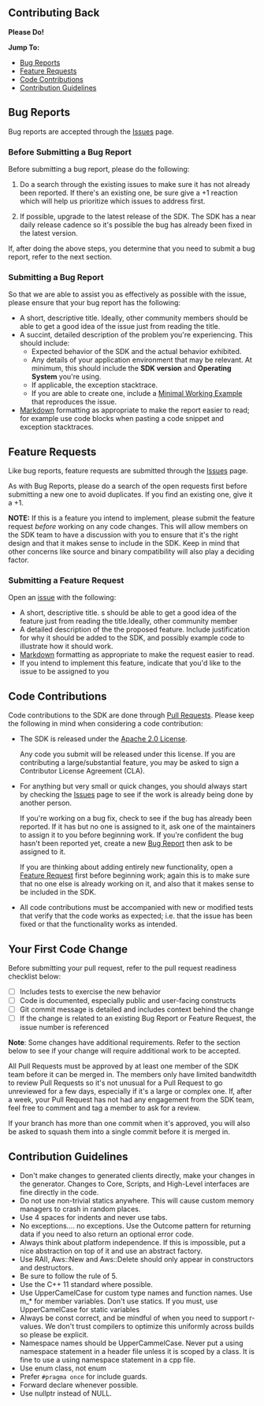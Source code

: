 ## Contributing Back
**Please Do!**

__Jump To:__
* [Bug Reports](#bug-reports)
* [Feature Requests](#feature-requests)
* [Code Contributions](#code-contributions)
* [Contribution Guidelines](#Contribution-Guidelines)

## Bug Reports
Bug reports are accepted through the [Issues][issues] page.

### Before Submitting a Bug Report

Before submitting a bug report, please do the following:

1. Do a search through the existing issues to make sure it has not already been reported. If there's an existing one, be sure give a +1 reaction which will help us prioritize which issues to address first.

2. If possible, upgrade to the latest release of the SDK. The SDK has a near daily release cadence so it's possible the bug has already been fixed in the latest version.

If, after doing the above steps, you determine that you need to submit a bug report, refer to the next section.

### Submitting a Bug Report
So that we are able to assist you as effectively as possible with the issue, please ensure that your bug report has the following:

* A short, descriptive title. Ideally, other community members should be able to get a good idea of the issue just from reading the title.
* A succint, detailed description of the problem you're experiencing. This should include:
  * Expected behavior of the SDK and the actual behavior exhibited.
  * Any details of your application environment that may be relevant. At minimum, this should include the __SDK version__ and __Operating System__ you're using.
  * If applicable, the exception stacktrace.
  * If you are able to create one, include a [Minimal Working Example][mwe] that reproduces the issue.
* [Markdown][markdown] formatting as appropriate to make the report easier to read; for example use code blocks when pasting a code snippet and exception stacktraces.

## Feature Requests
Like bug reports, feature requests are submitted through the [Issues][issues] page.

As with Bug Reports, please do a search of the open requests first before submitting a new one to avoid duplicates. If you find an existing one, give it a +1.

__NOTE:__ If this is a feature you intend to implement, please submit the feature request *before* working on any code changes. This will allow members on the SDK team to have a discussion with you to ensure that it's the right design and that it makes sense to include in the SDK. Keep in mind that other concerns like source and binary compatibility will also play a deciding factor.

### Submitting a Feature Request
Open an [issue][issues] with the following:

* A short, descriptive title. s should be able to get a good idea of the feature just from reading the title.Ideally, other community member
* A detailed description of the the proposed feature. Include justification for why it should be added to the SDK, and possibly example code to illustrate how it should work.
* [Markdown][markdown] formatting as appropriate to make the request easier to read.
* If you intend to implement this feature, indicate that you'd like to the issue to be assigned to you


## Code Contributions
Code contributions to the SDK are done through [Pull Requests][pull-requests]. Please keep the following in mind when considering a code contribution:

* The SDK is released under the [Apache 2.0 License][license].

   Any code you submit will be released under this license. If you are contributing a large/substantial feature, you may be asked to sign a Contributor License Agreement (CLA).
* For anything but very small or quick changes, you should always start by checking the [Issues][issues] page to see if the work is already being done by another person.

  If you're working on a bug fix, check to see if the bug has already been reported. If it has but no one is assigned to it, ask one of the maintainers to assign it to you before beginning work.  If you're confident the bug hasn't been reported yet, create a new [Bug Report](#bug-reports) then ask to be assigned to it.

  If you are thinking about adding entirely new functionality, open a [Feature Request](#feature-requests) first before beginning work; again this is to make sure that no one else is already working on it, and also that it makes sense to be included in the SDK.
* All code contributions must be accompanied with new or modified tests that verify that the code works as expected; i.e. that the issue has been fixed or that the functionality works as intended.

## Your First Code Change
Before submitting your pull request, refer to the pull request readiness
checklist below:

* [ ] Includes tests to exercise the new behavior
* [ ] Code is documented, especially public and user-facing constructs
* [ ] Git commit message is detailed and includes context behind the change
* [ ] If the change is related to an existing Bug Report or Feature Request, the issue number is referenced

__Note__: Some changes have additional requirements. Refer to the section below
to see if your change will require additional work to be accepted.

All Pull Requests must be approved by at least one member of the SDK team before it can be merged in. The members only have limited bandwitdth to review Pull Requests so it's not unusual for a Pull Request to go unreviewed for a few days, especially if it's a large or complex one. If, after a week, your Pull Request has not had any engagement from the SDK team, feel free to comment and tag a member to ask for a review.

If your branch has more than one commit when it's approved, you will also be asked to squash them into a single commit before it is merged in.

## Contribution Guidelines
* Don't make changes to generated clients directly, make your changes in the generator. Changes to Core, Scripts, and High-Level interfaces are fine directly in the code.
* Do not use non-trivial statics anywhere. This will cause custom memory managers to crash in random places.
* Use 4 spaces for indents and never use tabs.
* No exceptions.... no exceptions. Use the Outcome pattern for returning data if you need to also return an optional error code.
* Always think about platform independence. If this is impossible, put a nice abstraction on top of it and use an abstract factory.
* Use RAII, Aws::New and Aws::Delete should only appear in constructors and destructors.
* Be sure to follow the rule of 5.
* Use the C++ 11 standard where possible.
* Use UpperCamelCase for custom type names and function names. Use m_* for member variables. Don't use statics. If you must, use UpperCamelCase for static variables
* Always be const correct, and be mindful of when you need to support r-values. We don't trust compilers to optimize this uniformly across builds so please be explicit.
* Namespace names should be UpperCammelCase. Never put a using namespace statement in a header file unless it is scoped by a class. It is fine to use a using namespace statement in a cpp file.
* Use enum class, not enum
* Prefer `#pragma once` for include guards.
* Forward declare whenever possible.
* Use nullptr instead of NULL.

[license]: ./LICENSE.txt
[mwe]: https://en.wikipedia.org/wiki/Minimal_Working_Example
[markdown]: https://guides.github.com/features/mastering-markdown/
[issues]: https://github.com/aws/aws-sdk-cpp/issues
[pull-requests]: https://github.com/aws/aws-sdk-cpp/pulls